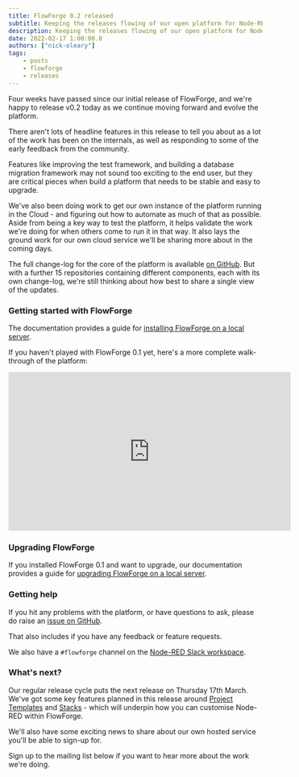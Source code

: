 ```yaml
---
title: FlowForge 0.2 released
subtitle: Keeping the releases flowing of our open platform for Node-RED
description: Keeping the releases flowing of our open platform for Node-RED
date: 2022-02-17 1:00:00.0
authors: ["nick-oleary"]
tags:
    - posts
    - flowforge
    - releases
---
```


Four weeks have passed since our initial release of FlowForge, and we're happy
to release v0.2 today as we continue moving forward and evolve the platform.

<!--more-->

There aren't lots of headline features in this release to tell you about as a lot
of the work has been on the internals, as well as responding to some of the early
feedback from the community.

Features like improving the test framework, and building a database migration
framework may not sound too exciting to the end user, but they are critical pieces
when build a platform that needs to be stable and easy to upgrade.

We've also been doing work to get our own instance of the platform running in the
Cloud - and figuring out how to automate as much of that as possible. Aside
from being a key way to test the platform, it helps validate the work we're doing
for when others come to run it in that way. It also lays the ground work for our
own cloud service we'll be sharing more about in the coming days.

The full change-log for the core of the platform is available [on GitHub](https://github.com/flowforge/flowforge/blob/v0.2.0/CHANGELOG.md).
But with a further 15 repositories containing different components, each with its
own change-log, we're still thinking about how best to share a single view of the
updates.


### Getting started with FlowForge

The documentation provides a guide for [installing FlowForge on a local server](https://github.com/flowforge/flowforge/tree/main/docs).

If you haven't played with FlowForge 0.1 yet, here's a more complete walk-through
of the platform:

<iframe width="560" height="315" src="https://www.youtube.com/embed/YYZDx8n17Ys" title="YouTube video player" frameborder="0" allow="accelerometer; autoplay; clipboard-write; encrypted-media; gyroscope; picture-in-picture" allowfullscreen></iframe>

### Upgrading FlowForge

If you installed FlowForge 0.1 and want to upgrade, our documentation provides a
guide for [upgrading FlowForge on a local server](https://github.com/flowforge/flowforge/tree/main/docs/install/local#upgrade).

### Getting help

If you hit any problems with the platform, or have questions to ask, please do
raise an [issue on GitHub](https://github.com/flowforge/flowforge/issues).

That also includes if you have any feedback or feature requests.

We also have a `#flowforge` channel on the [Node-RED Slack workspace](https://nodered.org/slack).

### What's next?

Our regular release cycle puts the next release on Thursday 17th March. We've
got some key features planned in this release around [Project Templates](https://github.com/flowforge/flowforge/issues/141) and [Stacks](https://github.com/flowforge/flowforge/issues/285) -
which will underpin how you can customise Node-RED within FlowForge.

We'll also have some exciting news to share about our own hosted service you'll
be able to sign-up for.

Sign up to the mailing list below if you want to hear more about the work we're
doing.
